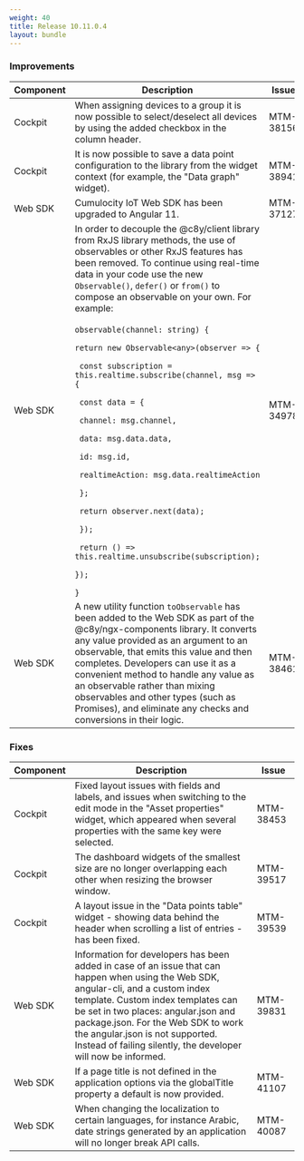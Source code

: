 ```yaml
---
weight: 40
title: Release 10.11.0.4
layout: bundle
---
```


<!--10.10.1.0 - 10.10.21.0; 10.11.0.0 - 10.11.0.4-->

### Improvements

<div><table ><colgroup>
<col style="width: 15%;"><col style="width: 70%;"><col style="width: 15%;"></colgroup>
<thead><tr>
<th>
Component</th>
<th>
Description</th>
<th>
Issue</th>
</tr>
</thead><tbody>

<tr>
<td>
Cockpit</td>
<td > When assigning devices to a group it is now possible to select/deselect all devices by using the added checkbox in the column header. </td>
<td>
MTM-38156</td>
</tr>

<tr>
<td>
Cockpit</td>
<td > It is now possible to save a data point configuration to the library from the widget context (for example, the "Data graph" widget).</td>
<td>
MTM-38941</td>
</tr>

<tr>
<td>
Web SDK</td>
<td > Cumulocity IoT Web SDK has been upgraded to Angular 11. </td>
<td>
MTM-37127</td>
</tr>

<tr>
<td>
Web SDK</td>
<td > In order to decouple the @c8y/client library from RxJS library methods, the use of observables or other RxJS features has been removed. To continue using real-time data in your code use the new <code>Observable()</code>, <code>defer()</code> or <code>from()</code> to compose an observable on your own. For example:
<br><br>
<code>observable(channel: string) {
<br>return new Observable&lt;any&gt;(observer =&gt; {
<br> const subscription = this.realtime.subscribe(channel, msg =&gt; {
<br> const data = {
<br> channel: msg.channel,
<br> data: msg.data.data,
<br> id: msg.id,
<br> realtimeAction: msg.data.realtimeAction
<br> };
<br> return observer.next(data);
<br> });
<br> return () =&gt; this.realtime.unsubscribe(subscription);
<br>});
<br>} </code></td>
<td>
MTM-34978</td>
</tr>

<tr>
<td>
Web SDK</td>
<td > A new utility function <code>toObservable</code> has been added to the Web SDK as part of the @c8y/ngx-components library. It converts any value provided as an argument to an observable, that emits this value and then completes. Developers can use it as a convenient method to handle any value as an observable rather than mixing observables and other types (such as Promises), and eliminate any checks and conversions in their logic. </td>
<td>
MTM-38461</td>
</tr>

</tbody></table></div>


### Fixes

<div><table ><colgroup>
<col style="width: 15%;"><col style="width: 70%;"><col style="width: 15%;"></colgroup>
<thead><tr>
<th>
Component</th>
<th>
Description</th>
<th>
Issue</th>
</tr>
</thead><tbody>

<tr>
<td>
Cockpit</td>
<td > Fixed layout issues with fields and labels, and issues when switching to the edit mode in the "Asset properties" widget, which appeared when several properties with the same key were selected.</td>
<td>
MTM-38453</td>
</tr>

<tr>
<td>
Cockpit</td>
<td > The dashboard widgets of the smallest size are no longer overlapping each other when resizing the browser window.</td>
<td>
MTM-39517</td>
</tr>

<tr>
<td>
Cockpit</td>
<td > A layout issue in the "Data points table" widget - showing data behind the header when scrolling a list of entries - has been fixed.</td>
<td>
MTM-39539</td>
</tr>

<tr>
<td>
Web SDK</td>
<td > Information for developers has been added in case of an issue that can happen when using the Web SDK, angular-cli, and a custom index template. Custom index templates can be set in two places: angular.json and package.json. For the Web SDK to work the angular.json is not supported. Instead of failing silently, the developer will now be informed.</td>
<td>
MTM-39831</td>
</tr>

<tr>
<td>
Web SDK</td>
<td> If a page title is not defined in the application options via the globalTitle property a default is now provided.</td>
<td>
MTM-41107</td>
</tr>

<tr>
<td>
Web SDK</td>
<td> When changing the localization to certain languages, for instance Arabic, date strings generated by an application will no longer break API calls.
</td>
<td>
MTM-40087</td>
</tr>


</tbody></table></div>

